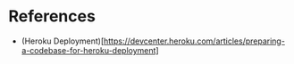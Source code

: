 # References

* (Heroku Deployment)[https://devcenter.heroku.com/articles/preparing-a-codebase-for-heroku-deployment]